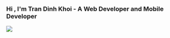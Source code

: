 ###  Hi , I'm Tran Dinh Khoi - A Web Developer and Mobile Developer

<img src="./ezgif.com-gif-maker (2).gif"/>
